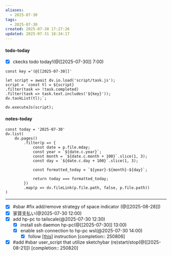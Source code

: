 ```yaml
---
aliases:
  - 2025-07-30
tags:
  - 2025-07-30
created: 2025-07-30 17:27:26
updated: 2025-07-31 18:34:17
---
```


#### todo-today

- [x] ckecks todo today!(@[[2025-07-30]] 7:00)

```dataviewjs
const key ='(@[[2025-07-30]]'

let script = await dv.io.load('script/task.js');
script = `const tl = ${script}
.filter(task => !task.completed)
.filter(task => task.text.includes('${key}'));
dv.taskList(tl);`;

dv.executeJs(script);
```

#### notes-today

```dataviewjs
const today = '2025-07-30'
dv.list(
	dv.pages()
		.filter(p => {
			const date = p.file.mday;
			const year = `${date.c.year}`;
			const month = `${date.c.month + 100}`.slice(1, 3);
			const day = `${date.c.day + 100}`.slice(1, 3);

			const formatted_today = `${year}-${month}-${day}`;

			return today === formatted_today;
		})
		.map(p => dv.fileLink(p.file.path, false, p.file.path))
)
```

---

- [x] #sbar #fix add/remove strategy of space indicator (@[[2025-08-28]])
- [x] 家賃支払い(@2025-07-30 12:00)
- [x] add hp-pc to tailscale(@2025-07-30 12:30)
	- [x] install ssh daemon hp-pc(@[[2025-07-30]] 13:00)
	- [x] enable ssh connection to hp-pc wsl(@2025-07-30 14:00)
		- [x] follow [[this]](https://qiita.com/slin/items/7f8dc8dcc8adf8f1ccb5) instruction [completion:: 250806]
- [x] #add #sbar user_script that utilize sketchybar (re)start/stop(@[[2025-08-21]]) [completion:: 250820]
